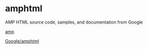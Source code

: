 # amphtml

AMP HTML source code, samples, and documentation from Google

[amp](https://www.ampproject.org/docs/get_started/about-amp.html)

[Google/amphtml](https://github.com/google/amphtml)